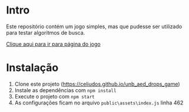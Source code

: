 # Intro

Este repositório contém um jogo simples, mas que pudesse ser utilizado para testar algoritmos de busca.

[Clique aqui para ir para página do jogo](https://celiudos.github.io/unb_aed_drops_game/public/)

# Instalação

1.  Clone este projeto (https://celiudos.github.io/unb_aed_drops_game)
1.  Instale as dependências com `npm install`
1.  Execute o projeto com `npm start`
1.  As configurações ficam no arquivo `public\assets\index.js` linha 462

